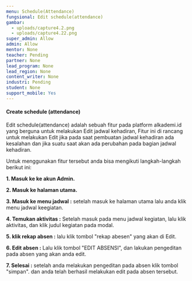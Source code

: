 ```yaml
---
menu: Schedule(Attendance)
fungsional: Edit schedule(attendance)
gambar:
  - uploads/capture4.2.png
  - uploads/capture4.22.png
super_admin: Allow
admin: Allow
mentor: None
teacher: Pending
partner: None
lead_program: None
lead_region: None
content_writer: None
industri: Pending
student: None
support_mobile: Yes
---
```

#### Create schedule (attendance)

Edit schedule(attendance) adalah sebuah fitur pada platform alkademi.id yang berguna untuk melakukan Edit jadwal kehadiran, Fitur ini di rancang untuk melakukan Edit jika pada saat pembuatan jadwal kehadiran ada kesalahan dan jika suatu saat akan ada perubahan pada bagian jadwal kehadiran.

U﻿ntuk menggunakan fitur tersebut anda bisa mengikuti langkah-langkah berikut ini:

**1﻿. Masuk ke ke akun Admin.**

**2﻿. Masuk ke halaman utama.**

**3﻿.  Masuk ke menu jadwal :** setelah masuk ke halaman utama lalu anda klik menu jadwal keegiatan.

**4﻿. Temukan aktivitas :** Setelah masuk pada menu jadwal kegiatan, lalu klik  aktivitas, dan klik judul kegiatan pada modal.

**5﻿. klik rekap absen :** lalu klik tombol "rekap abesen" yang akan di Edit.

**6﻿. Edit absen :** Lalu klik tombol "EDIT ABSENSI", dan lakukan pengeditan pada absen yang akan anda edit.

**7﻿. Selesai :** setelah anda melakukan pengeditan pada absen klik tombol "simpan". dan anda telah berhasil melakukan edit pada absen tersebut.